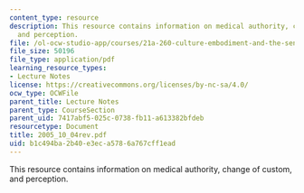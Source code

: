 ```yaml
---
content_type: resource
description: This resource contains information on medical authority, change of custom,
  and perception.
file: /ol-ocw-studio-app/courses/21a-260-culture-embodiment-and-the-senses-fall-2005/b1c494ba2b40e3eca5786a767cff1ead_2005_10_04rev.pdf
file_size: 50196
file_type: application/pdf
learning_resource_types:
- Lecture Notes
license: https://creativecommons.org/licenses/by-nc-sa/4.0/
ocw_type: OCWFile
parent_title: Lecture Notes
parent_type: CourseSection
parent_uid: 7417abf5-025c-0738-fb11-a613382bfdeb
resourcetype: Document
title: 2005_10_04rev.pdf
uid: b1c494ba-2b40-e3ec-a578-6a767cff1ead
---
```

This resource contains information on medical authority, change of custom, and perception.